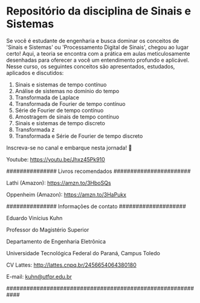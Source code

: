 # Repositório da disciplina de Sinais e Sistemas

Se você é estudante de engenharia e busca dominar os conceitos de 'Sinais e Sistemas' ou 'Processamento Digital de Sinais', chegou ao lugar certo! Aqui, a teoria se encontra com a prática em aulas meticulosamente desenhadas para oferecer a você um entendimento profundo e aplicável. Nesse curso, os seguintes conceitos são apresentados, estudados, aplicados e discutidos:

1) Sinais e sistemas de tempo contínuo
2) Análise de sistemas no domínio do tempo
3) Transformada de Laplace
4) Transformada de Fourier de tempo contínuo
5) Série de Fourier de tempo contínuo
6) Amostragem de sinais de tempo contínuo
7) Sinais e sistemas de tempo discreto
8) Transformada z
9) Transformada e Série de Fourier de tempo discreto

Inscreva-se no canal e embarque nesta jornada! 🚀

Youtube: https://youtu.be/Jhxz45Pk910

############### Livros recomendados #######################

Lathi (Amazon): https://amzn.to/3HboSQs

Oppenheim (Amazon): https://amzn.to/3HaPukx

############### Informações de contato ####################

Eduardo Vinícius Kuhn

Professor do Magistério Superior

Departamento de Engenharia Eletrônica

Universidade Tecnológica Federal do Paraná, Campus Toledo

CV Lattes: http://lattes.cnpq.br/2456654064380180

E-mail: kuhn@utfpr.edu.br

############################################################
